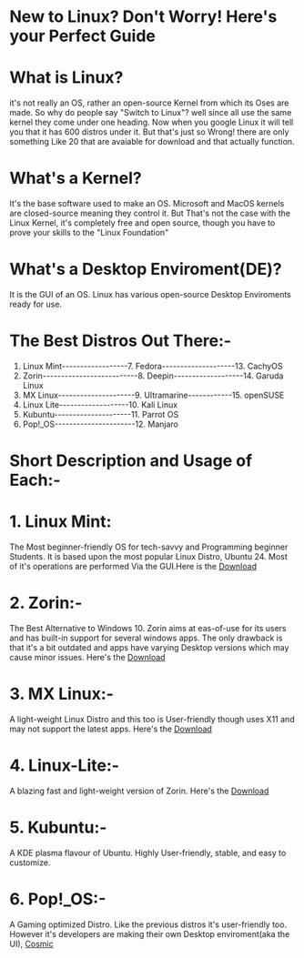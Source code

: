 # New to Linux? Don't Worry! Here's your Perfect Guide

# What is Linux?
it's not really an OS, rather an open-source Kernel from which its Oses are made. So why do people say "Switch to Linux"? well since all use the same kernel they come under one heading. Now when you google Linux it will tell you that it has 600 distros under it. But that's just so Wrong! there are only something Like 20 that are avaiable for download and that actually function.

# What's a Kernel?
It's the base software used to make an OS. Microsoft and MacOS kernels are closed-source meaning they control it. But That's not the case with the Linux Kernel, it's completely free and open source, though you have to prove your skills to the "Linux Foundation"

# What's a Desktop Enviroment(DE)?
It is the GUI of an OS. Linux has various open-source Desktop Enviroments ready for use.

# The Best Distros Out There:-
1. Linux Mint------------------7. Fedora--------------------13. CachyOS
2. Zorin--------------------------8. Deepin-------------------14. Garuda Linux
3. MX Linux---------------------9. Ultramarine------------15. openSUSE
4. Linux Lite-------------------10. Kali Linux
5. Kubuntu---------------------11. Parrot OS
6. Pop!_OS----------------------12. Manjaro

# Short Description and Usage of Each:-

# 1. Linux Mint:
The Most beginner-friendly OS for tech-savvy and Programming beginner Students. It is based upon the most popular Linux Distro, Ubuntu 24. Most of it's operations are performed Via the GUI.Here is the [Download](https://linuxmint.com/)

# 2. Zorin:-
The Best Alternative to Windows 10. Zorin aims at eas-of-use for its users and has built-in support for several windows apps. The only drawback is that it's a bit outdated and apps have varying Desktop versions which may cause minor issues. Here's the [Download](https://zorin.com/os/)

# 3. MX Linux:-
A light-weight Linux Distro and this too is User-friendly though uses X11 and may not support the latest apps. Here's the [Download](https://mxlinux.org/)

# 4. Linux-Lite:-
A blazing fast and light-weight version of Zorin. Here's the [Download](https://www.linuxliteos.com/)

# 5. Kubuntu:-
A KDE plasma flavour of Ubuntu. Highly User-friendly, stable, and easy to customize.

# 6. Pop!_OS:-
A Gaming optimized Distro. Like the previous distros it's user-friendly too. However it's developers are making their own Desktop enviroment(aka the UI), [Cosmic](https://system76.com/cosmic/?srsltid=AfmBOoq0TOWHLpWNAYuA1pWXVWv8yQeJ97rZKHmeGJFimU5QcyAmeGgV)
